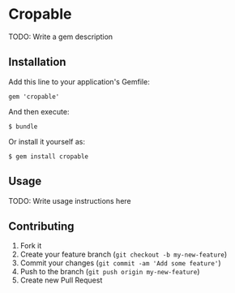 # Cropable

TODO: Write a gem description

## Installation

Add this line to your application's Gemfile:

    gem 'cropable'

And then execute:

    $ bundle

Or install it yourself as:

    $ gem install cropable

## Usage

TODO: Write usage instructions here

## Contributing

1. Fork it
2. Create your feature branch (`git checkout -b my-new-feature`)
3. Commit your changes (`git commit -am 'Add some feature'`)
4. Push to the branch (`git push origin my-new-feature`)
5. Create new Pull Request
